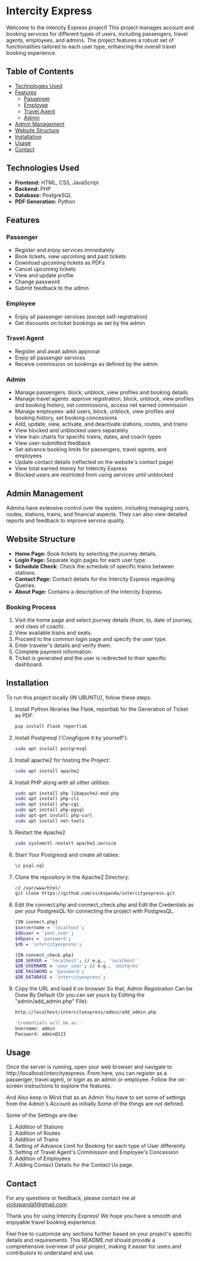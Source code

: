 # Intercity Express

Welcome to the Intercity Express project! This project manages account and booking services for different types of users, including passengers, travel agents, employees, and admins. The project features a robust set of functionalities tailored to each user type, enhancing the overall travel booking experience.

## Table of Contents

- [Technologies Used](#technologies-used)
- [Features](#features)
  - [Passenger](#passenger)
  - [Employee](#employee)
  - [Travel Agent](#travel-agent)
  - [Admin](#admin)
- [Admin Management](#admin-management)
- [Website Structure](#website-structure)
- [Installation](#installation)
- [Usage](#usage)
- [Contact](#contact)

## Technologies Used

- **Frontend:** HTML, CSS, JavaScript
- **Backend:** PHP
- **Database:** PostgreSQL
- **PDF Generation:** Python

## Features

### Passenger

- Register and enjoy services immediately
- Book tickets, view upcoming and past tickets
- Download upcoming tickets as PDFs
- Cancel upcoming tickets
- View and update profile
- Change password
- Submit feedback to the admin

### Employee

- Enjoy all passenger services (except self-registration)
- Get discounts on ticket bookings as set by the admin

### Travel Agent

- Register and await admin approval
- Enjoy all passenger services
- Receive commission on bookings as defined by the admin

### Admin

- Manage passengers: block, unblock, view profiles and booking details
- Manage travel agents: approve registration, block, unblock, view profiles and booking history, set commissions, access net earned commission
- Manage employees: add users, block, unblock, view profiles and booking history, set booking concessions
- Add, update, view, activate, and deactivate stations, routes, and trains
- View blocked and unblocked users separately
- View train charts for specific trains, dates, and coach types
- View user-submitted feedback
- Set advance booking limits for passengers, travel agents, and employees
- Update contact details (reflected on the website's contact page)
- View total earned money for Intercity Express
- Blocked users are restricted from using services until unblocked

## Admin Management

Admins have extensive control over the system, including managing users, routes, stations, trains, and financial aspects. They can also view detailed reports and feedback to improve service quality.

## Website Structure

- **Home Page:** Book tickets by selecting the journey details.
- **Login Page:** Separate login pages for each user type.
- **Schedule Check:** Check the schedule of specific trains between stations.
- **Contact Page:** Contact details for the Intercity Express regarding Queries.
- **About Page:** Contains a description of the Intercity Express.

### Booking Process

1. Visit the home page and select journey details (from, to, date of journey, and class of coach).
2. View available trains and seats.
3. Proceed to the common login page and specify the user type.
4. Enter traveler's details and verify them.
5. Complete payment information.
6. Ticket is generated and the user is redirected to their specific dashboard.

## Installation

To run this project locally (IN UBUNTU), follow these steps:

1. Install Python libraries like Flask, reportlab for the Generation of Ticket as PDF:
   ```bash
   pip install Flask reportlab

2. Install Postgresql ('Congfigure it by yourself'):
   ```bash
   sudo apt install postgresql

3. Install apache2 for hosting the Project:
   ```bash
   sudo apt install apache2

4. Install PHP along with all other utilities:
   ```bash
   sudo apt install php libapache2-mod-php
   sudo apt install php-cli
   sudo apt install php-cgi
   sudo apt install php-pgsql
   sudo apt-get install php-curl
   sudo apt install net-tools

5. Restart the Apache2
   ```bash
   sudo systemctl restart apache2.service 

6. Start Your Postgresql and create all tables:
   ```bash
   \i psql.sql

7. Clone the repository in the Apache2 Directory:
   ```bash
   cd /var/www/html/
   git clone https://github.com/vickspanda/intercityexpress.git

8. Edit the connect.php and connect_check.php and Edit the Credentials as per your PostgresQL for connecting the project with PostgresQL.
   ```bash
   (IN connect.php)
   $servername = 'localhost';
   $dbuser = 'your_user';
   $dbpass = 'password';
   $db = 'intercityexpress';

   (IN connect_check.php)
   $DB_SERVER = 'localhost'; // e.g., 'localhost'
   $DB_USERNAME = 'your_user'; // e.g., 'postgres'
   $DB_PASSWORD = 'password';
   $DB_DATABASE = 'intercityexpress';

9. Copy the URL and load it on browser So that, Admin Registration Can be Done By Default (Or you can set yours by Editing the "admin/add_admin.php" File):
   ```bash
   http://localhost/intercityexpress/admin/add_admin.php

   'Credentials will be as:'
   Username: admin
   Password: admin@123

## Usage

Once the server is running, open your web browser and navigate to http://localhost/intercityexpress. From here, you can register as a passenger, travel agent, or login as an admin or employee. Follow the on-screen instructions to explore the features.

And Also keep in Mind that as an Admin You have to set some of settings from the Admin's Account as initially Some of the things are not defined.

Some of the Settings are like:

1. Addition of Stations
2. Addition of Routes
3. Addition of Trains
4. Setting of Advance Limit for Booking for each type of User differently
5. Setting of Travel Agent's Commission and Employee's Concession
6. Addition of Employees
7. Adding Contact Details for the Contact Us page.

## Contact

For any questions or feedback, please contact me at vickspanda1@gmail.com.


Thank you for using Intercity Express! We hope you have a smooth and enjoyable travel booking experience.


Feel free to customize any sections further based on your project's specific details and requirements. This README.md should provide a comprehensive overview of your project, making it easier for users and contributors to understand and use.
